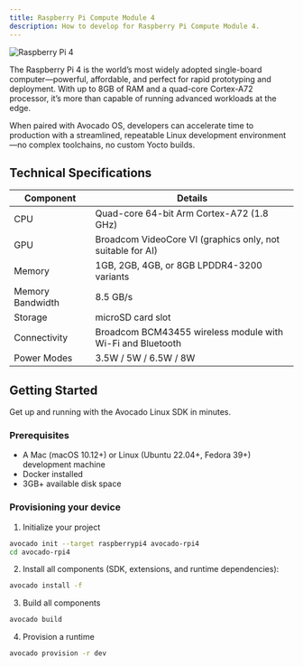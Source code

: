 ```yaml
---
title: Raspberry Pi Compute Module 4
description: How to develop for Raspberry Pi Compute Module 4.
---
```


![Raspberry Pi 4](/img/hardware/raspberry-pi/rpi-4.jpg)

The Raspberry Pi 4 is the world’s most widely adopted single-board computer—powerful, affordable, and perfect for rapid prototyping and deployment. With up to 8GB of RAM and a quad-core Cortex-A72 processor, it’s more than capable of running advanced workloads at the edge.

When paired with Avocado OS, developers can accelerate time to production with a streamlined, repeatable Linux development environment—no complex toolchains, no custom Yocto builds.

## Technical Specifications

| Component        | Details                                                    |
| ---------------- | ---------------------------------------------------------- |
| CPU              | Quad-core 64-bit Arm Cortex-A72 (1.8 GHz)                  |
| GPU              | Broadcom VideoCore VI (graphics only, not suitable for AI) |
| Memory           | 1GB, 2GB, 4GB, or 8GB LPDDR4-3200 variants                 |
| Memory Bandwidth | 8.5 GB/s                                                   |
| Storage          | microSD card slot                                          |
| Connectivity     | Broadcom BCM43455 wireless module with Wi-Fi and Bluetooth |
| Power Modes      | 3.5W / 5W / 6.5W / 8W                                      |

## Getting Started

Get up and running with the Avocado Linux SDK in minutes.

### Prerequisites

- A Mac (macOS 10.12+) or Linux (Ubuntu 22.04+, Fedora 39+) development machine
- Docker installed
- 3GB+ available disk space

### Provisioning your device

1. Initialize your project

```bash
avocado init --target raspberrypi4 avocado-rpi4
cd avocado-rpi4
```

2. Install all components (SDK, extensions, and runtime dependencies):

```bash
avocado install -f
```

3. Build all components

```bash
avocado build
```

4. Provision a runtime

```bash
avocado provision -r dev
```
